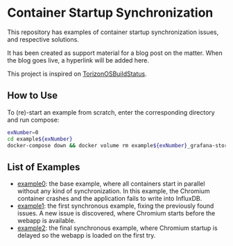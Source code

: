 # Container Startup Synchronization #

This repository has examples of container startup synchronization issues, and respective solutions.

It has been created as support material for a blog post on the matter. When the blog goes live, a
hyperlink will be added here.

This project is inspired on [TorizonOSBuildStatus](https://github.com/leograba/TorizonOSBuildStatus).

## How to Use ##

To (re)-start an example from scratch, enter the corresponding directory and run compose:

```bash
exNumber=0
cd example${exNumber}
docker-compose down && docker volume rm example${exNumber}_grafana-storage example${exNumber}_influxdb-storage; docker-compose up --timestamps --force-recreate --pull always
```

## List of Examples ##

- [example0](./example0/): the base example, where all containers start in parallel without any kind of synchronization.
In this example, the Chromium container crashes and the application fails to write into InfluxDB.
- [example1](./example1/): the first synchronous example, fixing the previously found issues.
A new issue is discovered, where Chromium starts before the webapp is available.
- [example2](./example2/): the final synchronous example, where Chromium startup is delayed so the webapp is loaded on
the first try.
